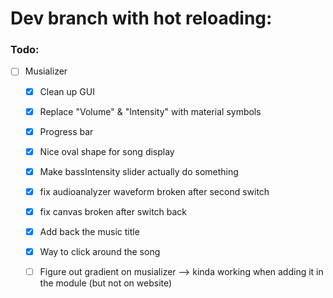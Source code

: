 # Dev branch with hot reloading:

### Todo:
- [ ] Musializer

    - [x] Clean up GUI
    - [x] Replace "Volume" & "Intensity" with material symbols
    - [x] Progress bar
    - [x] Nice oval shape for song display
    - [x] Make bassIntensity slider actually do something 
    - [x] fix audioanalyzer waveform broken after second switch
    - [x] fix canvas broken after switch back
    - [x] Add back the music title

    - [x] Way to click around the song
    - [ ] Figure out gradient on musializer
        --> kinda working when adding it in the module (but not on website)
